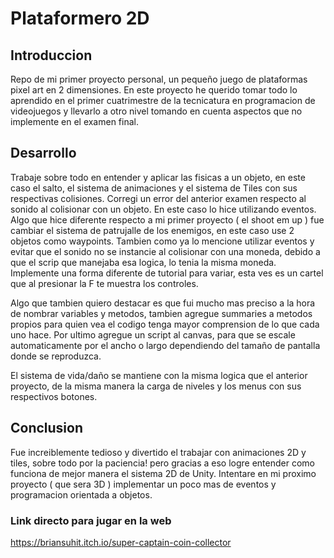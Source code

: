 # Plataformero 2D

## Introduccion
Repo de mi primer proyecto personal, un pequeño juego de plataformas pixel art en 2 dimensiones. En este proyecto he querido tomar todo lo aprendido en el primer cuatrimestre de la tecnicatura en programacion de videojuegos y llevarlo a otro nivel tomando en cuenta aspectos que no implemente en el examen final.

## Desarrollo
Trabaje sobre todo en entender y aplicar las fisicas a un objeto, en este caso el salto, el sistema de animaciones y el sistema de Tiles con sus respectivas colisiones. 
 Corregi un error del anterior examen respecto al sonido al colisionar con un objeto. En este caso lo hice utilizando eventos. Algo que hice diferente respecto a mi primer proyecto ( el shoot em up ) fue cambiar el sistema de patrujalle de los enemigos, en este caso use 2 objetos como waypoints. Tambien como ya lo mencione utilizar eventos y evitar que el sonido no se instancie al colisionar con una moneda, debido a que el scrip que manejaba esa logica, lo tenia la misma moneda.
 Implemente una forma diferente de tutorial para variar, esta ves es un cartel que al presionar la F te muestra los controles.
 
Algo que tambien quiero destacar es que fui mucho mas preciso a la hora de nombrar variables y metodos, tambien agregue summaries a metodos propios para quien vea el codigo tenga mayor comprension de lo que cada uno hace.
Por ultimo agregue un script al canvas, para que se escale automaticamente por el ancho o largo dependiendo del tamaño de pantalla donde se reproduzca.
 
 El sistema de vida/daño se mantiene con la misma logica que el anterior proyecto, de la misma manera la carga de niveles y los menus con sus respectivos botones.

 ## Conclusion
 Fue increiblemente tedioso y divertido el trabajar con animaciones 2D y tiles, sobre todo por la paciencia! pero gracias a eso logre entender como funciona de mejor manera el sistema 2D de Unity. Intentare en mi proximo proyecto ( que sera 3D ) implementar un poco mas de eventos y programacion orientada a objetos.

### Link directo para jugar en la web
https://briansuhit.itch.io/super-captain-coin-collector
